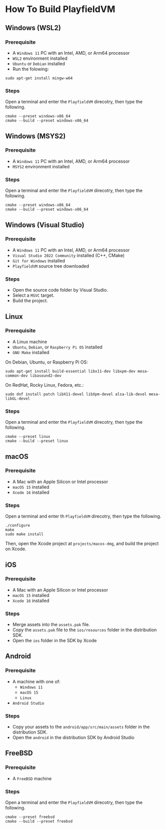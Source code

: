 How To Build PlayfieldVM
========================

## Windows (WSL2)

### Prerequisite

* A `Windows 11` PC with an Intel, AMD, or Arm64 processor
* `WSL2` environment installed
* `Ubuntu` or `Debian` installed
* Run the folowing:
```
sudo apt-get install mingw-w64
```

### Steps

Open a terminal and enter the `PlayfieldVM` direcotry, then type the following.

```
cmake --preset windows-x86_64
cmake --build --preset windows-x86_64
```

## Windows (MSYS2)

### Prerequisite

* A `Windows 11` PC with an Intel, AMD, or Arm64 processor
* `MSYS2` environment installed

### Steps

Open a terminal and enter the `PlayfieldVM` direcotry, then type the following.

```
cmake --preset windows-x86_64
cmake --build --preset windows-x86_64
```

## Windows (Visual Studio)

### Prerequisite

* A `Windows 11` PC with an Intel, AMD, or Arm64 processor
* `Visual Studio 2022 Community` installed (C++, CMake)
* `Git for Windows` installed
* `PlayfieldVM` source tree downloaded

### Steps

- Open the source code folder by Visual Studio.
- Select a `MSVC` target.
- Build the project.

## Linux

### Prerequisite

* A Linux machine
* `Ubuntu`, `Debian`, or `Raspberry Pi OS` installed
* `GNU Make` installed

On Debian, Ubuntu, or Raspberry Pi OS:
```
sudo apt-get install build-essential libx11-dev libxpm-dev mesa-common-dev libasound2-dev
```

On RedHat, Rocky Linux, Fedora, etc.:
```
sudo dnf install patch libX11-devel libXpm-devel alsa-lib-devel mesa-libGL-devel
```

### Steps

Open a terminal and enter the `PlayfieldVM` direcotry, then type the following.

```
cmake --preset linux
cmake --build --preset linux
```

## macOS

### Prerequisite

* A Mac with an Apple Silicon or Intel processor
* `macOS 15` installed
* `Xcode 16` installed

### Steps

Open a terminal and enter th `PlayfieldVM` direcotry, then type the following.

```
./configure
make
sudo make install
```

Then, open the Xcode project at `projects/macos-dmg`, and build the project on Xcode.

## iOS

### Prerequisite

* A Mac with an Apple Silicon or Intel processor
* `macOS 15` installed
* `Xcode 16` installed

### Steps

- Merge assets into the `assets.pak` file.
- Copy the `assets.pak` file to the `ios/resources` folder in the distribution SDK.
- Open the `ios` folder in the SDK by Xcode

## Android

### Prerequisite

* A machine with one of:
    * `Windows 11`
    * `macOS 15`
    * `Linux`
* `Android Studio`

### Steps

- Copy your assets to the `android/app/src/main/assets` folder in the distribution SDK.
- Open the `android` in the distribution SDK by Android Studio

## FreeBSD

### Prerequisite

* A `FreeBSD` machine

### Steps

Open a terminal and enter the `PlayfieldVM` direcotry, then type the following.

```
cmake --preset freebsd
cmake --build --preset freebsd
```

